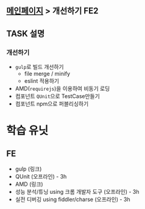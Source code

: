 ## [메인페이지](/task/mainpage.md) > 개선하기 FE2


## TASK 설명

### 개선하기
- `gulp`로 빌드 개선하기
	- file merge / minify
	- eslint 적용하기
- AMD(`requirejs`)을 이용하여 비동기 로딩
- 컴포넌트 `QUnit`으로 TestCase만들기
- 컴포넌트 npm으로 퍼블리싱하기

# 학습 유닛

## FE
- gulp (링크)
- QUnit (오프라인) - 3h
- AMD (링크)
- 성능 분석/튜닝 using 크롬 개발자 도구 (오프라인) - 3h
- 실전 디버깅 using fiddler/charse (오프라인) - 3h
